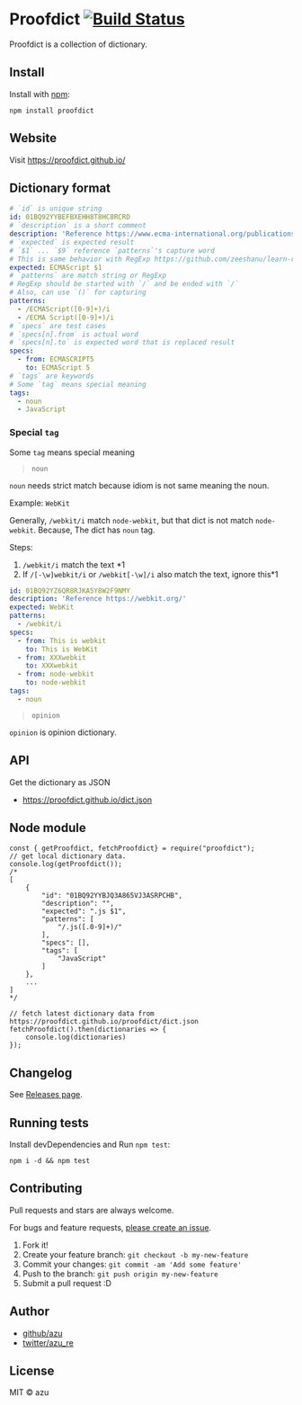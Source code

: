 # Proofdict [![Build Status](https://travis-ci.org/proofdict/proofdict.svg?branch=master)](https://travis-ci.org/proofdict/proofdict)

Proofdict is a collection of dictionary.

## Install

Install with [npm](https://www.npmjs.com/):

    npm install proofdict

## Website

Visit <https://proofdict.github.io/>

## Dictionary format

```yml
# `id` is unique string
id: 01BQ92YYBEFBXEHH8T8HC8RCRD
# `description` is a short comment
description: 'Reference https://www.ecma-international.org/publications/standards/Ecma-262.htm'
# `expected` is expected result
# `$1` ... `$9` reference `patterns`'s capture word
# This is same behavior with RegExp https://github.com/zeeshanu/learn-regex 
expected: ECMAScript $1
# `patterns` are match string or RegExp
# RegExp should be started with `/` and be ended with `/`
# Also, can use `()` for capturing
patterns:
  - /ECMAScript([0-9]+)/i
  - /ECMA Script([0-9]+)/i
# `specs` are test cases
# `specs[n].from` is actual word
# `specs[n].to` is expected word that is replaced result
specs:
  - from: ECMASCRIPT5
    to: ECMAScript 5
# `tags` are keywords
# Some `tag` means special meaning
tags:
  - noun
  - JavaScript
```

### Special `tag`

Some `tag` means special meaning

> `noun`

`noun` needs strict match because idiom is not same meaning the noun.

Example: `WebKit`

Generally, `/webkit/i` match `node-webkit`, but that dict is not match `node-webkit`.
Because, The dict has `noun` tag.

Steps:

1. `/webkit/i` match the text *1
2. If `/[-\w]webkit/i` or `/webkit[-\w]/i` also match the text, ignore this*1 

```yaml
id: 01BQ92YZ6QR8RJKA5Y8W2F9NMY
description: 'Reference https://webkit.org/'
expected: WebKit
patterns:
  - /webkit/i
specs:
  - from: This is webkit
    to: This is WebKit
  - from: XXXwebkit
    to: XXXwebkit
  - from: node-webkit
    to: node-webkit
tags:
  - noun
```

> `opinion`

`opinion` is opinion dictionary.

## API

Get the dictionary as JSON

- <https://proofdict.github.io/dict.json>

## Node module

    const { getProofdict, fetchProofdict} = require("proofdict");
    // get local dictionary data.
    console.log(getProofdict());
    /*
    [
        {
            "id": "01BQ92YYBJQ3A865VJ3ASRPCHB",
            "description": "",
            "expected": ".js $1",
            "patterns": [
                "/.js([.0-9]+)/"
            ],
            "specs": [],
            "tags": [
                "JavaScript"
            ]
        },
        ...
    ]
    */
    
    // fetch latest dictionary data from https://proofdict.github.io/proofdict/dict.json
    fetchProofdict().then(dictionaries => { 
        console.log(dictionaries)
    });
       

## Changelog

See [Releases page](https://github.com/proofdict/proofdict/releases).

## Running tests

Install devDependencies and Run `npm test`:

    npm i -d && npm test

## Contributing

Pull requests and stars are always welcome.

For bugs and feature requests, [please create an issue](https://github.com/proofdict/proofdict/issues).

1. Fork it!
2. Create your feature branch: `git checkout -b my-new-feature`
3. Commit your changes: `git commit -am 'Add some feature'`
4. Push to the branch: `git push origin my-new-feature`
5. Submit a pull request :D

## Author

- [github/azu](https://github.com/azu)
- [twitter/azu_re](https://twitter.com/azu_re)

## License

MIT © azu
